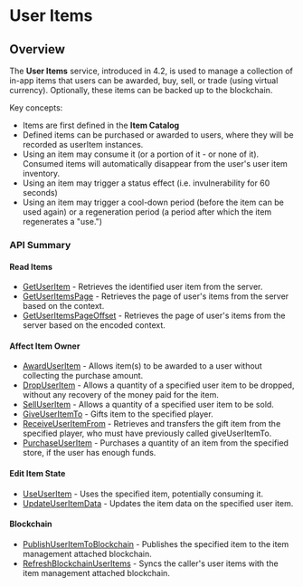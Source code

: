 # User Items
## Overview







The **User Items** service, introduced in 4.2, is used to manage a collection of in-app items that users can be awarded, buy, sell, or trade (using virtual currency). Optionally, these items can be backed up to the blockchain.

Key concepts:

- Items are first defined in the **Item Catalog** 
- Defined items can be purchased or awarded to users, where they will be recorded as userItem instances.
- Using an item may consume it (or a portion of it - or none of it). Consumed items will automatically disappear from the user's user item inventory.
- Using an item may trigger a status effect (i.e. invulnerability for 60 seconds)
- Using an item may trigger a cool-down period (before the item can be used again) or a regeneration period (a period after which the item regenerates a "use.")


### API Summary

#### Read Items
* [GetUserItem](/api/capi/useritems/getuseritem) - Retrieves the identified user item from the server.
* [GetUserItemsPage](/api/capi/useritems/getuseritemspage) - Retrieves the page of user's items from the server based on the context. 
* [GetUserItemsPageOffset](/api/capi/useritems/getuseritemspageoffset) - Retrieves the page of user's items from the server based on the encoded context. 

#### Affect Item Owner
* [AwardUserItem](/api/capi/useritems/awarduseritem) - Allows item(s) to be awarded to a user without collecting the purchase amount. 
* [DropUserItem](/api/capi/useritems/dropuseritem) - Allows a quantity of a specified user item to be dropped, without any recovery of the money paid for the item. 
* [SellUserItem](/api/capi/useritems/selluseritem) - Allows a quantity of a specified user item to be sold. 
* [GiveUserItemTo](/api/capi/useritems/giveuseritemto) - Gifts item to the specified player.
* [ReceiveUserItemFrom](/api/capi/useritems/receiveuseritemfrom) - Retrieves and transfers the gift item from the specified player, who must have previously called giveUserItemTo.
* [PurchaseUserItem](/api/capi/useritems/purchaseuseritem) - Purchases a quantity of an item from the specified store, if the user has enough funds. 

#### Edit Item State
* [UseUserItem](/api/capi/useritems/useuseritem) - Uses the specified item, potentially consuming it.
* [UpdateUserItemData](/api/capi/useritems/updateuseritemdata) - Updates the item data on the specified user item.

#### Blockchain 
* [PublishUserItemToBlockchain](/api/capi/useritems/publishuseritemtoblockchain) - Publishes the specified item to the item management attached blockchain. 
* [RefreshBlockchainUserItems](/api/capi/useritems/refreshblockchainuseritems) - Syncs the caller's user items with the item management attached blockchain. 

<DocCardList />